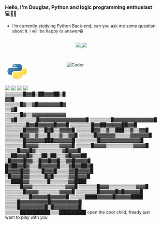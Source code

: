 ### Hello, I'm Douglas, Python and logic programming enthusiast 💻👨‍💻

-  I’m currently studying Python Back-end, can you ask me some question about it, i will be happy to answer😁
##

<div align="center"> 
  <a href="https://beacons.ai/DouglasCastroSousa">
  <img height="160em" src="https://github-readme-stats.vercel.app/api?username=DouglasCastroSousa&show_icons=true&theme=github_dark&include_all_commits=true&count_private=false">
  <img height="160em" src="https://github-readme-stats.vercel.app/api/top-langs/?username=DouglasCastroSousa&layout=compact&langs_count=16&theme=github_dark">
</div>

##
    
<div style="display: inline_block"><br>
  <img align="center" alt="Rafa-Python" height="60" width="80" src="https://raw.githubusercontent.com/devicons/devicon/master/icons/python/python-original.svg">
  <img align="right" alt="Coder" height="180" width="300" src="https://gifs.eco.br/wp-content/uploads/2022/11/gifs-de-programador-17.gif">
</div>
  <br>

<div>
  <a href="https://www.instagram.com/douglas_castro1087" target="_blank"><img src="https://img.shields.io/badge/-Instagram-%23E4405F?style=for-the-badge&logo=instagram&logoColor=white" target="_blank"></a>
  <a href = "mailto:contatorafaballerini@gmail.com"><img src="https://img.shields.io/badge/-Gmail-%23333?style=for-the-badge&logo=gmail&logoColor=white" target="_blank"></a>
  <a href="https://www.linkedin.com/in/douglas-de-castro-sousa-89b2a9214" target="_blank"><img src="https://img.shields.io/badge/-LinkedIn-%230077B5?style=for-the-badge&logo=linkedin&logoColor=white" target="_blank"></a> 
  <a href="https://leetcode.com/DouglasCastro01/" target="_blank"><img src="https://img.shields.io/badge/-LeetCode-FFA116?style=for-the-badge&logo=LeetCode&logoColor=black"></a>
</div>
▒▒▒▒▒▒█▓▓█▒██▓▓▓██▒█▓▓█
▒▒▒▒▒█▓▒▒▓█▓▓▓▓▓▓▓█▓▒▒▓█
▒▒▒▒▒█▓▒▒▓▓▓▓▓▓▓▓▓▓▓▒▒▓█
▒▒▒▒▒▒█▓▓▓▓▓▓▓▓▓▓▓▓▓▓▓█
▒▒▒▒▒▒▒█▓▓▓▓▓▓▓▓▓▓▓▓▓█
▒▒▒▒▒▒▒█▓▓█▓▓▓▓▓█▓▓▓█
▒▒▒▒▒▒▒█▓▓██▓▓▓▓▓██▓▓█
▒▒▒▒▒▒█▓▓▓▓▒▒█▓█▒▒▓▓▓▓█
▒▒▒▒▒█▓▓▒▒▓▒▒███▒▒▓▒▒▓▓█
▒▒▒▒▒█▓▓▒▒▓▒▒▒█▒▒▒▓▒▒▓▓█
▒▒▒▒▒█▓▓▓▓▓▓▒▒▒▒▒▓▓▓▓▓▓█
▒▒▒▒▒▒█▓▓▓▓▓▓███▓▓▓▓▓▓█
▒▒▒▒▒▒▒█▓▓▓▓▓▓▓▓▓▓▓▓▓█
▒▒▒▒▒▒█▓▓▓▓▒▒▒▒▒▒▒▓▓▓▓█
▒▒▒▒▒█▓▓▓▓▒▒▒▒▒▒▒▒▒▓▓▓▓█
▒▒▒▒█▓▓▓█▓▒▒▒▒▒▒▒▒▒▓█▓▓▓█
▒▒██▓▓▓█▓▒▒▒██▒██▒▒▒▓█▓▓▓██
▒█▓▓▓▓█▓▓▒▒█▓▓█▓▓█▒▒▓▓█▓▓▓▓█
█▓██▓▓█▓▒▒▒█▓▓▓▓▓█▒▒▒▓█▓▓██▓█
█▓▓▓▓█▓▓▒▒▒▒█▓▓▓█▒▒▒▒▓▓█▓▓▓▓█
▒█▓▓▓█▓▓▒▒▒▒▒█▓█▒▒▒▒▒▓▓█▓▓▓█
▒▒████▓▓▒▒▒▒▒▒█▒▒▒▒▒▒▓▓████
▒▒▒▒▒█▓▓▓▒▒▒▒▒▒▒▒▒▒▒▓▓▓█
▒▒▒▒▒▒█▓▓▓▒▒▒▒▒▒▒▒▒▓▓▓█
▒▒▒▒▒▒█▓▓▓▓▒▒▒▒▒▒▒▓▓▓▓█
▒▒▒▒▒▒▒█▓▓▓▓▓█▓█▓▓▓▓▓█
▒▒▒▒▒▒▒▒█▓▓▓▓▓█▓▓▓▓▓█
▒▒▒▒▒████▓▓▓▓▓█▓▓▓▓▓████
▒▒▒▒█▓▓▓▓▓▓▓▓▓█▓▓▓▓▓▓▓▓▓█
▒▒▒▒█▓▓▓▓▓▓▓▓█▒█▓▓▓▓▓▓▓▓█
▒▒▒▒▒██████████▒▒▒█████████ open the door child, freedy just want to play with you

